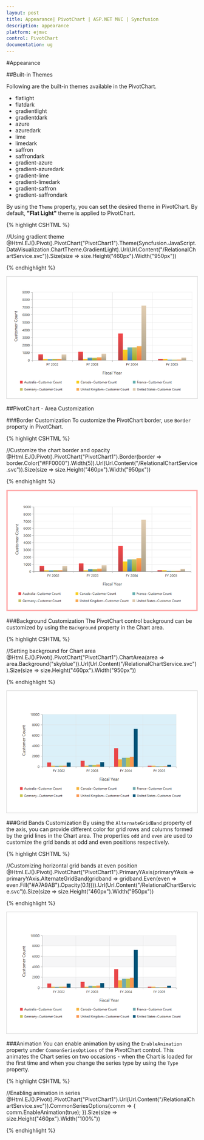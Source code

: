 ```yaml
---
layout: post
title: Appearance| PivotChart | ASP.NET MVC | Syncfusion
description: appearance
platform: ejmvc
control: PivotChart
documentation: ug
---
```


#Appearance

##Built-in Themes

Following are the built-in themes available in the PivotChart.

* flatlight
* flatdark
* gradientlight
* gradientdark
* azure
* azuredark
* lime
* limedark
* saffron
* saffrondark
* gradient-azure
* gradient-azuredark
* gradient-lime
* gradient-limedark
* gradient-saffron
* gradient-saffrondark

By using the `Theme` property, you can set the desired theme in PivotChart. By default, **"Flat Light"** theme is applied to PivotChart.

{% highlight CSHTML %}

//Using gradient theme
@Html.EJ().Pivot().PivotChart("PivotChart1").Theme(Syncfusion.JavaScript.DataVisualization.ChartTheme.GradientLight).Url(Url.Content("/RelationalChartService.svc")).Size(size => size.Height("460px").Width("950px"))

{% endhighlight %}

![](Appearance_images/themes.png)

##PivotChart - Area Customization

###Border Customization
To customize the PivotChart border, use `Border` property in PivotChart.

{% highlight CSHTML %}

//Customize the chart border and opacity
@Html.EJ().Pivot().PivotChart("PivotChart1").Border(border => border.Color("#FF0000").Width(5)).Url(Url.Content("/RelationalChartService.svc")).Size(size => size.Height("460px").Width("950px"))

{% endhighlight %}

![](Appearance_images/bordercustomize.png)

###Background Customization
The PivotChart control background can be customized by using the `Background` property in the Chart area.

{% highlight CSHTML %}

//Setting background for Chart area
@Html.EJ().Pivot().PivotChart("PivotChart1").ChartArea(area => area.Background("skyblue")).Url(Url.Content("/RelationalChartService.svc")).Size(size => size.Height("460px").Width("950px"))

{% endhighlight %}

![](Appearance_images/backgroundcutomize.png)

###Grid Bands Customization
By using the `AlternateGridBand` property of the axis, you can provide different color for grid rows and columns formed by the grid lines in the Chart area. The properties `odd` and `even` are used to customize the grid bands at odd and even positions respectively.

{% highlight CSHTML %}

//Customizing horizontal grid bands at even position
@Html.EJ().Pivot().PivotChart("PivotChart1").PrimaryYAxis(primaryYAxis => primaryYAxis.AlternateGridBand(gridband => gridband.Even(even => even.Fill("#A7A9AB").Opacity(0.1)))).Url(Url.Content("/RelationalChartService.svc")).Size(size => size.Height("460px").Width("950px"))

{% endhighlight %}

![](Appearance_images/gridbands.png)

###Animation
You can enable animation by using the `EnableAnimation` property under `CommonSeriesOptions` of the PivotChart control. This animates the Chart series on two occasions - when the Chart is loaded for the first time and when you change the series type by using the `Type` property.

{% highlight CSHTML %}

//Enabling animation in series
@Html.EJ().Pivot().PivotChart("PivotChart1").Url(Url.Content("/RelationalChartService.svc")).CommonSeriesOptions(comm => { comm.EnableAnimation(true); }).Size(size => size.Height("460px").Width("100%"))

{% endhighlight %}
